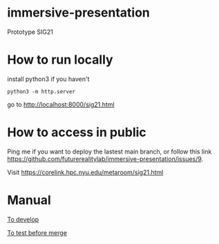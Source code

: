 # immersive-presentation

Prototype SIG21

# How to run locally

install python3 if you haven't

`python3 -m http.server`

go to [http://localhost:8000/sig21.html](http://localhost:8000/sig21.html)

# How to access in public

Ping me if you want to deploy the lastest main branch, or follow this link https://github.com/futurerealitylab/immersive-presentation/issues/9.

Visit https://corelink.hpc.nyu.edu/metaroom/sig21.html

# Manual
[To develop](https://github.com/snowymo/immersive-presentation/wiki)

[To test before merge](https://github.com/snowymo/immersive-presentation/wiki/Unit-Test)


